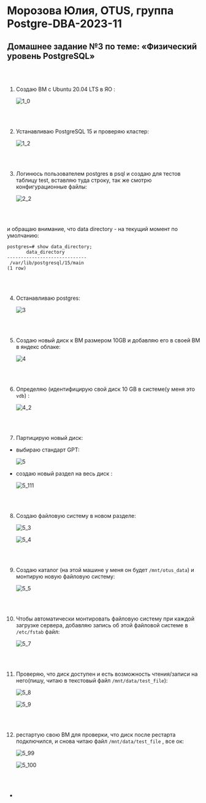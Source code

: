 # Морозова Юлия, OTUS, группа Postgre-DBA-2023-11

## Домашнее задание №3 по теме: «Физический уровень PostgreSQL»

<br/><br/>

1. Создаю ВМ c Ubuntu 20.04 LTS в ЯО :

    ![1_0](https://github.com/Y-M-Morozova/3_homework_Morozova_Yulia/assets/153178571/eda1997f-907b-47c9-a45b-dc8fe09737d9)
 
<br/><br/>

2.	Устанавливаю  PostgreSQL 15 и проверяю кластер:

    ![1_2](https://github.com/Y-M-Morozova/3_homework_Morozova_Yulia/assets/153178571/21376cde-e71b-440f-a951-9c9124ea739b)

<br/><br/>

3.	Логинюсь пользователем postgres в psql и создаю для тестов таблицу test, вставляю туда строку, так же смотрю конфигурационные файлы: 

    ![2_2](https://github.com/Y-M-Morozova/3_homework_Morozova_Yulia/assets/153178571/4d4d876d-20b8-4ae1-be29-e769a995e765)

<br/><br/>

и обращаю внимание, что data directory - на текущий момент по умолчанию:

```
postgres=# show data_directory;
       data_directory
-----------------------------
 /var/lib/postgresql/15/main
(1 row)
```
<br/><br/>

4. Останавливаю postgres:

    ![3](https://github.com/Y-M-Morozova/3_homework_Morozova_Yulia/assets/153178571/3bc05b14-9f08-47b9-ac34-deebaad39c99)

<br/><br/>

5.  Создаю новый диск к ВМ размером 10GB и добавляю его в своей ВМ в яндекс облаке:
  
    ![4](https://github.com/Y-M-Morozova/3_homework_Morozova_Yulia/assets/153178571/516aec6e-9c0c-4920-af68-c3b3d1ee1af4)

<br/><br/>
      
6. Определяю (идентифицирую свой диск 10 GB в системе(у меня это  ```vdb```) :

    ![4_2](https://github.com/Y-M-Morozova/3_homework_Morozova_Yulia/assets/153178571/02ab13f0-b364-488c-b42d-76fafb03b56a)

<br/><br/>

7. Партицирую новый диск:

- выбираю стандарт GPT:

    ![5](https://github.com/Y-M-Morozova/3_homework_Morozova_Yulia/assets/153178571/7c871eb0-27ca-4d7c-a3fd-45bd9bf8871c)

- создаю новый раздел на весь диск :

    ![5_111](https://github.com/Y-M-Morozova/3_homework_Morozova_Yulia/assets/153178571/63e85247-39e2-4c73-b3f2-2047db9b12d6)

<br/><br/>
    
8. Создаю файловую систему в новом разделе:

   ![5_3](https://github.com/Y-M-Morozova/3_homework_Morozova_Yulia/assets/153178571/ce1eee95-efe6-4b31-8fc1-2e71bb00989a)

   ![5_4](https://github.com/Y-M-Morozova/3_homework_Morozova_Yulia/assets/153178571/e335b3db-a873-47e9-a1b0-b09467496ce4)

<br/><br/>

9. Создаю каталог (на этой машине у меня он будет ```/mnt/otus_data```) и монтирую новую файловую систему:

    ![5_5](https://github.com/Y-M-Morozova/3_homework_Morozova_Yulia/assets/153178571/65f44282-e2eb-42f6-b4e3-97a87ae59f65)

<br/><br/>
   
10. Чтобы автоматически монтировать файловую систему при каждой загрузке сервера, добавляю запись об этой файловой системе  в ```/etc/fstab``` файл:

    ![5_7](https://github.com/Y-M-Morozova/3_homework_Morozova_Yulia/assets/153178571/6d4df281-7123-44c3-9985-ebd4664c08ec)

<br/><br/>

11. Проверяю, что диск доступен и есть возможность чтения/записи на него(пишу, читаю в текcтовый файл ```/mnt/data/test_file```):

    ![5_8](https://github.com/Y-M-Morozova/3_homework_Morozova_Yulia/assets/153178571/50eca95c-f6e9-4b6a-915c-f1bc0d9eba58)

    ![5_9](https://github.com/Y-M-Morozova/3_homework_Morozova_Yulia/assets/153178571/d8915027-f271-487a-939f-38eeef2137ca)
    
<br/><br/>

12. рестартую свою ВМ для проверки, что диск после рестарта подключился, и  снова читаю файл ```/mnt/data/test_file``` , все ок:

    ![5_99](https://github.com/Y-M-Morozova/3_homework_Morozova_Yulia/assets/153178571/bfb25b39-76c0-4533-b504-fca920344d10)

    ![5_100](https://github.com/Y-M-Morozova/3_homework_Morozova_Yulia/assets/153178571/c1ba1ef9-6c5c-47e3-9930-4ce611297058)

<br/><br/>





    

    
    

   

-        

   


  
     
   
